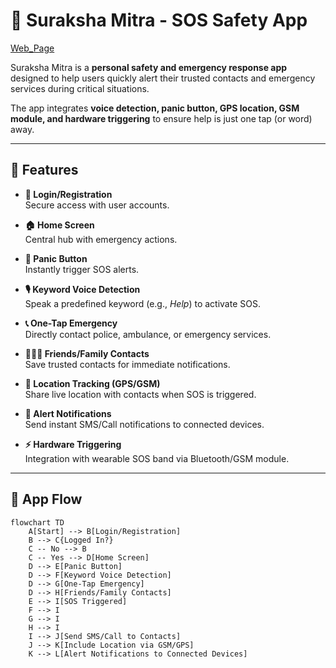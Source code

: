 
# 🚨 Suraksha Mitra - SOS Safety App

[Web_Page](https://surakshamitra112.netlify.app/)

Suraksha Mitra is a **personal safety and emergency response app** designed to help users quickly alert their trusted contacts and emergency services during critical situations.  

The app integrates **voice detection, panic button, GPS location, GSM module, and hardware triggering** to ensure help is just one tap (or word) away.

---

## 📌 Features

- **🔑 Login/Registration**  
  Secure access with user accounts.

- **🏠 Home Screen**  
  Central hub with emergency actions.

- **🚨 Panic Button**  
  Instantly trigger SOS alerts.

- **🎙️ Keyword Voice Detection**  
  Speak a predefined keyword (e.g., *Help*) to activate SOS.

- **📞 One-Tap Emergency**  
  Directly contact police, ambulance, or emergency services.

- **👨‍👩‍👧 Friends/Family Contacts**  
  Save trusted contacts for immediate notifications.

- **📍 Location Tracking (GPS/GSM)**  
  Share live location with contacts when SOS is triggered.

- **🔔 Alert Notifications**  
  Send instant SMS/Call notifications to connected devices.

- **⚡ Hardware Triggering**  
  Integration with wearable SOS band via Bluetooth/GSM module.

---

## 📝 App Flow

```mermaid
flowchart TD
    A[Start] --> B[Login/Registration]
    B --> C{Logged In?}
    C -- No --> B
    C -- Yes --> D[Home Screen]
    D --> E[Panic Button]
    D --> F[Keyword Voice Detection]
    D --> G[One-Tap Emergency]
    D --> H[Friends/Family Contacts]
    E --> I[SOS Triggered]
    F --> I
    G --> I
    H --> I
    I --> J[Send SMS/Call to Contacts]
    J --> K[Include Location via GSM/GPS]
    K --> L[Alert Notifications to Connected Devices]
